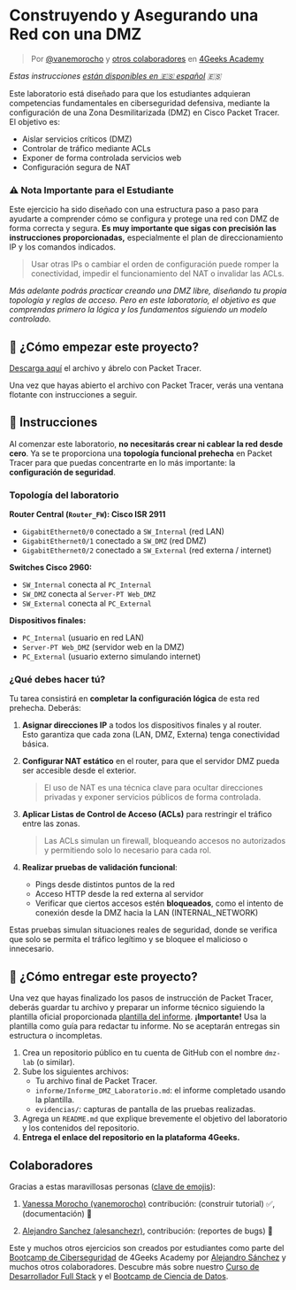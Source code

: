 <!-- hide -->
# Construyendo y Asegurando una Red con una DMZ

> Por [@vanemorocho](https://github.com/vanemorocho) y [otros colaboradores](https://github.com/breatheco-de/commands-for-remote-hacking/graphs/contributors) en [4Geeks Academy](https://4geeksacademy.co/)

*Estas instrucciones [están disponibles en 🇪🇸 español](https://github.com/4GeeksAcademy/installing-windows-on-virtual-machine/blob/main/README.es.md) :es:*
<!-- endhide -->

Este laboratorio está diseñado para que los estudiantes adquieran competencias fundamentales en ciberseguridad defensiva, mediante la configuración de una Zona Desmilitarizada (DMZ) en Cisco Packet Tracer. El objetivo es:

- Aislar servicios críticos (DMZ)
- Controlar de tráfico mediante ACLs
- Exponer de forma controlada servicios web
- Configuración segura de NAT


### ⚠️ Nota Importante para el Estudiante
Este ejercicio ha sido diseñado con una estructura paso a paso para ayudarte a comprender cómo se configura y protege una red con DMZ de forma correcta y segura. **Es muy importante que sigas con precisión las instrucciones proporcionadas,** especialmente el plan de direccionamiento IP y los comandos indicados.

   > Usar otras IPs o cambiar el orden de configuración puede romper la conectividad, impedir el funcionamiento del NAT o invalidar las ACLs.

*Más adelante podrás practicar creando una DMZ libre, diseñando tu propia topología y reglas de acceso. Pero en este laboratorio, el objetivo es que comprendas primero la lógica y los fundamentos siguiendo un modelo controlado.*

## 🌱 ¿Cómo empezar este proyecto?

[Descarga aquí](https://github.com/breatheco-de/Building-and-Securing-a-Network-with-a-DMZ/raw/main/assets/DMZ_PROJECT.pka) el archivo y ábrelo con Packet Tracer.

Una vez que hayas abierto el archivo con Packet Tracer, verás una ventana flotante con instrucciones a seguir.

## 📝 Instrucciones

Al comenzar este laboratorio, **no necesitarás crear ni cablear la red desde cero**. Ya se te proporciona una **topología funcional prehecha** en Packet Tracer para que puedas concentrarte en lo más importante: la **configuración de seguridad**.


### Topología del laboratorio

**Router Central (`Router_FW`): Cisco ISR 2911**

- `GigabitEthernet0/0` conectado a `SW_Internal` (red LAN)  
- `GigabitEthernet0/1` conectado a `SW_DMZ` (red DMZ)  
- `GigabitEthernet0/2` conectado a `SW_External` (red externa / internet)  

**Switches Cisco 2960:**

- `SW_Internal` conecta al `PC_Internal`  
- `SW_DMZ` conecta al `Server-PT Web_DMZ`  
- `SW_External` conecta al `PC_External`  

**Dispositivos finales:**

- `PC_Internal` (usuario en red LAN)  
- `Server-PT Web_DMZ` (servidor web en la DMZ)  
- `PC_External` (usuario externo simulando internet)  

### ¿Qué debes hacer tú?

Tu tarea consistirá en **completar la configuración lógica** de esta red prehecha. Deberás:

1. **Asignar direcciones IP** a todos los dispositivos finales y al router.  
   Esto garantiza que cada zona (LAN, DMZ, Externa) tenga conectividad básica.

2. **Configurar NAT estático** en el router, para que el servidor DMZ pueda ser accesible desde el exterior.  
   > El uso de NAT es una técnica clave para ocultar direcciones privadas y exponer servicios públicos de forma controlada.

3. **Aplicar Listas de Control de Acceso (ACLs)** para restringir el tráfico entre las zonas.  
   > Las ACLs simulan un firewall, bloqueando accesos no autorizados y permitiendo solo lo necesario para cada rol.

4. **Realizar pruebas de validación funcional**:
   - Pings desde distintos puntos de la red
   - Acceso HTTP desde la red externa al servidor
   - Verificar que ciertos accesos estén **bloqueados**, como el intento de conexión desde la DMZ hacia la LAN (INTERNAL_NETWORK)

Estas pruebas simulan situaciones reales de seguridad, donde se verifica que solo se permita el tráfico legítimo y se bloquee el malicioso o innecesario.


## 🚛 ¿Cómo entregar este proyecto?

Una vez que hayas finalizado los pasos de instrucción de Packet Tracer, deberás guardar tu archivo y preparar un informe técnico siguiendo la plantilla oficial proporcionada [plantilla del informe](https://github.com/breatheco-de/Building-and-Securing-a-Network-with-a-DMZ/blob/main/assets/report_DMZ.es.md). **¡Importante!** Usa la plantilla como guía para redactar tu informe. No se aceptarán entregas sin estructura o incompletas.

1. Crea un repositorio público en tu cuenta de GitHub con el nombre `dmz-lab` (o similar).
2. Sube los siguientes archivos:
   - Tu archivo final de Packet Tracer.
   - `informe/Informe_DMZ_Laboratorio.md`: el informe completado usando la plantilla.
   - `evidencias/`: capturas de pantalla de las pruebas realizadas.
3. Agrega un `README.md` que explique brevemente el objetivo del laboratorio y los contenidos del repositorio.
4. **Entrega el enlace del repositorio en la plataforma 4Geeks.**


<!-- hide -->
## Colaboradores

Gracias a estas maravillosas personas ([clave de emojis](https://github.com/kentcdodds/all-contributors#emoji-key)):

1. [Vanessa Morocho (vanemorocho)](https://github.com/vanemorocho) contribución: (construir tutorial) ✅, (documentación) 📖
  
2. [Alejandro Sanchez (alesanchezr)](https://github.com/alesanchezr), contribución: (reportes de bugs) 🐛

Este y muchos otros ejercicios son creados por estudiantes como parte del [Bootcamp de Ciberseguridad](https://4geeksacademy.com/us/coding-bootcamps/cybersecurity) de 4Geeks Academy por [Alejandro Sánchez](https://twitter.com/alesanchezr) y muchos otros colaboradores. Descubre más sobre nuestro [Curso de Desarrollador Full Stack](https://4geeksacademy.com/us/coding-bootcamps/part-time-full-stack-developer) y el [Bootcamp de Ciencia de Datos](https://4geeksacademy.com/us/coding-bootcamps/datascience-machine-learning).

<!-- endhide -->
